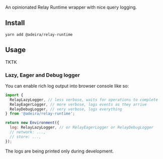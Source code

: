 An opinionated Relay Runtime wrapper with nice query logging.

## Install

`yarn add @adeira/relay-runtime`

## Usage

TKTK

### Lazy, Eager and Debug logger

You can enable rich log output into browser console like so:

```js
import {
  RelayLazyLogger, // less verbose, waits for operations to complete
  RelayEagerLogger, // more verbose, logs events as they arrive
  RelayDebugLogger, // very verbose, logs everything
} from '@adeira/relay-runtime';

return new Environment({
  log: RelayLazyLogger, // or RelayEagerLogger or RelayDebugLogger
  // network: ...,
  // store: ...,
});
```

The logs are being printed only during development.
